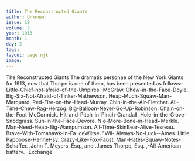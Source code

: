 ```yaml
---
title: The Reconstructed Giants
author: Unknown
issue: 19
volume: 3
year: 1913
month: 1
day: 2
tags:
layout: page.njk
image:
---
```

The Reconstructed Giants      The dramatis personae of the New York Giants for 1913, now that Thorpe is one of them, has been presented as follows:   Little-Chief-not-afraid-of-the-Umpires -McGraw.   Chew-in-the-Face-Doyle.   Big-Six-Not-Afraid-of-Tinker-Mathewson.   Heap-Much-Squaw-Man-Marquard.   Red-Fire-on-the-Head-Murray. Chin-in-the-Air-Fletcher. All-Time-Chew-Rag-Herzog. Big-Balloon-Never-Go-Up-Robinson. Chain-on-the-Foot-McCormick. Hit-and-Pitch-in-Pinch-Crandall. Hole-in-the-Glove-Snodgrass. Sun-in-the-Face-Devore.   N    o-More-Bone-in-Head~Merkle.   Man-Need-Heap-Big-Wampumson.   All-Time-SkinBear-Alive-Tesreau.   Brave-With-Tomahawk-in-Fa .ceWiltse.   "Wil-   Always-No-Luck--Ames.   Little Pappoose-HenneHsy. Crazy-Like-Fox-Faust. Man-Hates-Squaw-Notes-Schaffer.   .John T. Meyers, Esq., and .James   Thorpe, Esq. ,-All-American batterv.   -Exchange

